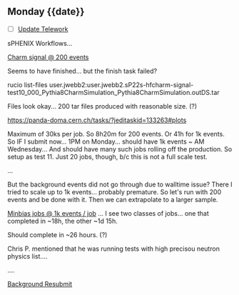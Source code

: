 ## Monday {{date}}

- [ ] [Update Telework](https://docs.google.com/spreadsheets/d/16AZZBiKL1s6eGgH2KFiJPnD8-TjRsC0HYy4Qdmbr358/edit#gid=0)

sPHENIX Workflows...

[Charm signal @ 200 events](https://panda-doma.cern.ch/jobs/?jeditaskid=133264&mode=drop&display_limit=100)

Seems to have finished... but the finish task failed?

rucio list-files user.jwebb2:user.jwebb2.sP22s-hfcharm-signal-test10_000_Pythia8CharmSimulation_Pythia8CharmSimulation.outDS.tar

Files look okay... 200 tar files produced with reasonable size. (?)

https://panda-doma.cern.ch/tasks/?jeditaskid=133263#plots

Maximum of 30ks per job.  So 8h20m for 200 events.  Or 41h for 1k events.  So IF I submit now... 1PM on Monday... should have 1k events ~ AM Wednesday...  And should have many such jobs rolling off the production.
So setup as test 11.  Just 20 jobs, though, b/c this is not a full scale test.

... 

But the background events did not go through due to walltime issue?  There I tried to scale up to 1k events... probably premature.  So let's run with 200 events and be done with it.  Then we can extrapolate to a larger sample.

[Minbias jobs @ 1k events / job](https://panda-doma.cern.ch/jobs/?jeditaskid=133264&mode=drop&display_limit=100) ... I see two classes of jobs... one that completed in ~18h, the other ~1d 15h.  

Should complete in ~26 hours. (?)

Chris P. mentioned that he was running tests with high precisou neutron physics list.... 

....

[Background Resubmit](https://panda-doma.cern.ch/jobs/?jeditaskid=133464&mode=drop&display_limit=100)